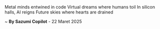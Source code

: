 Metal minds entwined in code
Virtual dreams where humans toil
In silicon halls, AI reigns
Future skies where hearts are drained

~ <b>By Sazumi Copilot</b> - 22 Maret 2025